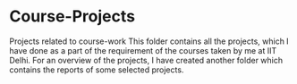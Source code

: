 # Course-Projects
Projects related to course-work
This folder contains all the projects, which I have done as a part of the requirement of the courses taken by me at IIT Delhi.
For an overview of the projects, I have created another folder which contains the reports of some selected projects.
